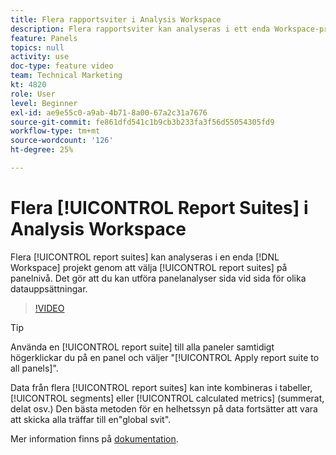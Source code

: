 ```yaml
---
title: Flera rapportsviter i Analysis Workspace
description: Flera rapportsviter kan analyseras i ett enda Workspace-projekt genom att du väljer sviter på panelnivå. Det gör att du kan utföra panelanalyser sida vid sida för olika datauppsättningar.
feature: Panels
topics: null
activity: use
doc-type: feature video
team: Technical Marketing
kt: 4820
role: User
level: Beginner
exl-id: ae9e55c0-a9ab-4b71-8a00-67a2c31a7676
source-git-commit: fe861dfd541c1b9cb3b233fa3f56d55054305fd9
workflow-type: tm+mt
source-wordcount: '126'
ht-degree: 25%

---
```


# Flera [!UICONTROL Report Suites] i Analysis Workspace

Flera [!UICONTROL report suites] kan analyseras i en enda [!DNL Workspace] projekt genom att välja [!UICONTROL report suites] på panelnivå. Det gör att du kan utföra panelanalyser sida vid sida för olika datauppsättningar.

>[!VIDEO](https://video.tv.adobe.com/v/32843/?quality=12)

>[!TIP]
>
> Använda en [!UICONTROL report suite] till alla paneler samtidigt högerklickar du på en panel och väljer &quot;[!UICONTROL Apply report suite to all panels]&quot;.

Data från flera [!UICONTROL report suites] kan inte kombineras i tabeller, [!UICONTROL segments] eller [!UICONTROL calculated metrics] (summerat, delat osv.) Den bästa metoden för en helhetssyn på data fortsätter att vara att skicka alla träffar till en&quot;global svit&quot;.

Mer information finns på [dokumentation](https://experienceleague.adobe.com/docs/analytics/analyze/analysis-workspace/build-workspace-project/multiple-report-suites.html).
